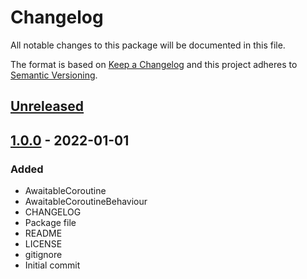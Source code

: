 # Changelog
All notable changes to this package will be documented in this file.

The format is based on [Keep a Changelog](http://keepachangelog.com/en/1.0.0/)
and this project adheres to [Semantic Versioning](http://semver.org/spec/v2.0.0.html).

## [Unreleased]

## [1.0.0] - 2022-01-01
### Added
- AwaitableCoroutine
- AwaitableCoroutineBehaviour
- CHANGELOG
- Package file
- README
- LICENSE
- gitignore
- Initial commit

[Unreleased]: https://github.com/HyagoOliveira/AwaitableCoroutines/compare/1.0.0...main
[1.0.0]: https://github.com/HyagoOliveira/AwaitableCoroutines/tree/1.0.0/
